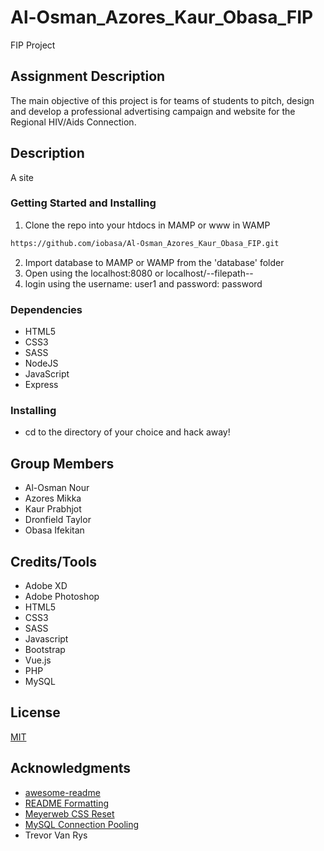 # Al-Osman_Azores_Kaur_Obasa_FIP
FIP Project

## Assignment Description
The main objective of this project is for teams of students to pitch, design and develop a professional
advertising campaign and website for the Regional HIV/Aids Connection.

## Description
A site

### Getting Started and Installing

1. Clone the repo into your htdocs in MAMP or www in WAMP
```sh
https://github.com/iobasa/Al-Osman_Azores_Kaur_Obasa_FIP.git
```
2. Import database to MAMP or WAMP from the 'database' folder
3. Open using the localhost:8080 or localhost/--filepath--
4. login using the username: user1 and password: password


### Dependencies

* HTML5
* CSS3
* SASS
* NodeJS
* JavaScript
* Express

### Installing

* cd to the directory of your choice and hack away!

## Group Members

- Al-Osman Nour 
- Azores Mikka 
- Kaur Prabhjot 
- Dronfield Taylor
- Obasa Ifekitan 

## Credits/Tools

* Adobe XD
* Adobe Photoshop
* HTML5
* CSS3
* SASS
* Javascript
* Bootstrap
* Vue.js
* PHP
* MySQL

## License
[MIT](https://choosealicense.com/licenses/mit/)

## Acknowledgments

* [awesome-readme](https://github.com/matiassingers/awesome-readme)
* [README Formatting](https://guides.github.com/features/mastering-markdown/)
* [Meyerweb CSS Reset](https://meyerweb.com/eric/tools/css/reset/)
* [MySQL Connection Pooling](https://www.npmjs.com/package/mysql#pooling-connections)
* Trevor Van Rys

